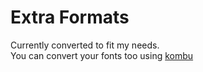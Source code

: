 # Extra Formats
Currently converted to fit my needs.  
You can convert your fonts too using [kombu](https://kombu.kanejaku.org/)